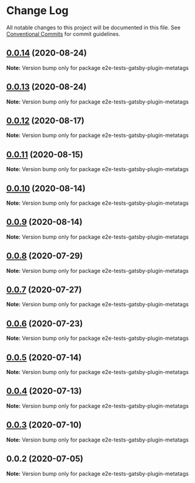 # Change Log

All notable changes to this project will be documented in this file.
See [Conventional Commits](https://conventionalcommits.org) for commit guidelines.

## [0.0.14](https://github.com/reflexjs/reflex/compare/e2e-tests-gatsby-plugin-metatags@0.0.13...e2e-tests-gatsby-plugin-metatags@0.0.14) (2020-08-24)

**Note:** Version bump only for package e2e-tests-gatsby-plugin-metatags





## [0.0.13](https://github.com/reflexjs/reflex/compare/e2e-tests-gatsby-plugin-metatags@0.0.12...e2e-tests-gatsby-plugin-metatags@0.0.13) (2020-08-24)

**Note:** Version bump only for package e2e-tests-gatsby-plugin-metatags





## [0.0.12](https://github.com/reflexjs/reflex/compare/e2e-tests-gatsby-plugin-metatags@0.0.11...e2e-tests-gatsby-plugin-metatags@0.0.12) (2020-08-17)

**Note:** Version bump only for package e2e-tests-gatsby-plugin-metatags





## [0.0.11](https://github.com/reflexjs/reflex/compare/e2e-tests-gatsby-plugin-metatags@0.0.10...e2e-tests-gatsby-plugin-metatags@0.0.11) (2020-08-15)

**Note:** Version bump only for package e2e-tests-gatsby-plugin-metatags





## [0.0.10](https://github.com/reflexjs/reflex/compare/e2e-tests-gatsby-plugin-metatags@0.0.9...e2e-tests-gatsby-plugin-metatags@0.0.10) (2020-08-14)

**Note:** Version bump only for package e2e-tests-gatsby-plugin-metatags





## [0.0.9](https://github.com/reflexjs/reflex/compare/e2e-tests-gatsby-plugin-metatags@0.0.8...e2e-tests-gatsby-plugin-metatags@0.0.9) (2020-08-14)

**Note:** Version bump only for package e2e-tests-gatsby-plugin-metatags





## [0.0.8](https://github.com/reflexjs/reflex/compare/e2e-tests-gatsby-plugin-metatags@0.0.7...e2e-tests-gatsby-plugin-metatags@0.0.8) (2020-07-29)

**Note:** Version bump only for package e2e-tests-gatsby-plugin-metatags





## [0.0.7](https://github.com/reflexjs/reflex/compare/e2e-tests-gatsby-plugin-metatags@0.0.6...e2e-tests-gatsby-plugin-metatags@0.0.7) (2020-07-27)

**Note:** Version bump only for package e2e-tests-gatsby-plugin-metatags





## [0.0.6](https://github.com/reflexjs/reflex/compare/e2e-tests-gatsby-plugin-metatags@0.0.5...e2e-tests-gatsby-plugin-metatags@0.0.6) (2020-07-23)

**Note:** Version bump only for package e2e-tests-gatsby-plugin-metatags





## [0.0.5](https://github.com/reflexjs/reflex/compare/e2e-tests-gatsby-plugin-metatags@0.0.4...e2e-tests-gatsby-plugin-metatags@0.0.5) (2020-07-14)

**Note:** Version bump only for package e2e-tests-gatsby-plugin-metatags





## [0.0.4](https://github.com/reflexjs/reflex/compare/e2e-tests-gatsby-plugin-metatags@0.0.3...e2e-tests-gatsby-plugin-metatags@0.0.4) (2020-07-13)

**Note:** Version bump only for package e2e-tests-gatsby-plugin-metatags





## [0.0.3](https://github.com/reflexjs/reflex/compare/e2e-tests-gatsby-plugin-metatags@0.0.2...e2e-tests-gatsby-plugin-metatags@0.0.3) (2020-07-10)

**Note:** Version bump only for package e2e-tests-gatsby-plugin-metatags





## 0.0.2 (2020-07-05)

**Note:** Version bump only for package e2e-tests-gatsby-plugin-metatags

